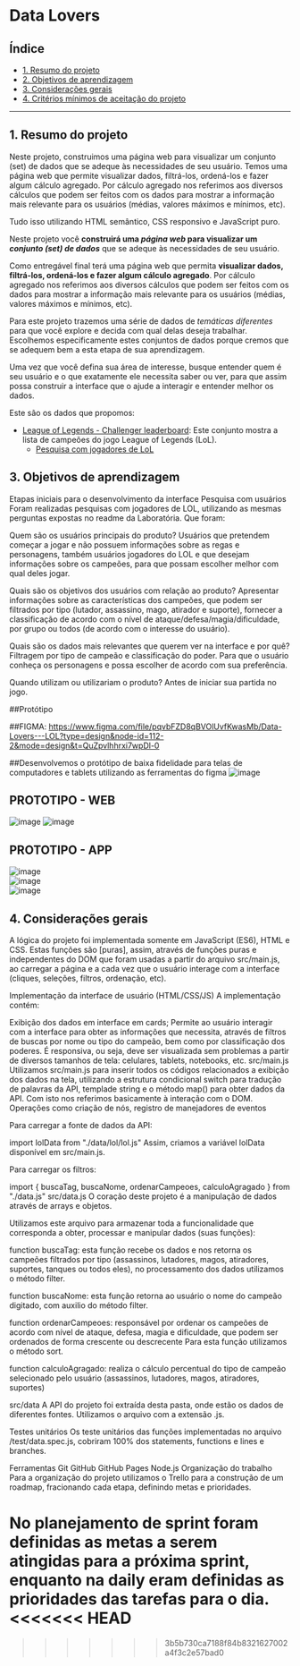 # Data Lovers

## Índice


* [1. Resumo do projeto](#2-resumo-do-projeto)
* [2. Objetivos de aprendizagem](#3-objetivos-de-aprendizagem)
* [3. Considerações gerais](#4-considerações-gerais)
* [4. Critérios mínimos de aceitação do
  projeto](#5-critérios-mínimos-de-aceitação-do-projeto)


***




## 1. Resumo do projeto


Neste projeto, construimos uma página web para visualizar um conjunto (set) de dados que se adeque às necessidades de seu usuário.
Temos uma página web que permite visualizar dados, filtrá-los, ordená-los e fazer algum cálculo agregado. Por cálculo agregado nos referimos aos diversos cálculos que podem ser feitos com os dados para mostrar a informação mais relevante para os usuários (médias, valores máximos e mínimos, etc).

Tudo isso utilizando HTML semântico, CSS responsivo e JavaScript puro.

Neste projeto você **construirá uma _página web_ para visualizar um _conjunto
(set) de dados_** que se adeque às necessidades de seu usuário.

Como entregável final terá uma página web que permita **visualizar dados,
filtrá-los, ordená-los e fazer algum cálculo agregado**. Por cálculo agregado
nos referimos aos diversos cálculos que podem ser feitos com os dados para
mostrar a informação mais relevante para os usuários (médias, valores máximos e
mínimos, etc).

Para este projeto trazemos uma série de dados de _temáticas diferentes_ para que
você explore e decida com qual delas deseja trabalhar. Escolhemos
especificamente estes conjuntos de dados porque cremos que se adequem bem a esta
etapa de sua aprendizagem.

Uma vez que você defina sua área de interesse, busque entender quem é seu
usuário e o que exatamente ele necessita saber ou ver, para que assim possa
construir a interface que o ajude a interagir e entender melhor os dados.

Este são os dados que propomos:

* [League of Legends - Challenger leaderboard](src/data/lol/lol.json): Este
  conjunto mostra a lista de campeões do jogo League of Legends
  (LoL).
  - [Pesquisa com jogadores de LoL](src/data/lol/README.pt-BR.md)


## 3. Objetivos de aprendizagem

Etapas iniciais para o desenvolvimento da interface
Pesquisa com usuários
Foram realizadas pesquisas com jogadores de LOL, utilizando as mesmas perguntas expostas no readme da Laboratória. Que foram:

Quem são os usuários principais do produto? Usuários que pretendem começar a jogar e não possuem informações sobre as regas e personagens, também usuários jogadores do LOL e que desejam informações sobre os campeões, para que possam escolher melhor com qual deles jogar. ‌

Quais são os objetivos dos usuários com relação ao produto? Apresentar informações sobre as características dos campeões, que podem ser filtrados por tipo (lutador, assassino, mago, atirador e suporte), fornecer a classificação de acordo com o nível de ataque/defesa/magia/dificuldade, por grupo ou todos (de acordo com o interesse do usuário). ‌

Quais são os dados mais relevantes que querem ver na interface e por quê? Filtragem por tipo de campeão e classificação do poder. Para que o usuário conheça os personagens e possa escolher de acordo com sua preferência.

Quando utilizam ou utilizariam o produto? Antes de iniciar sua partida no jogo.

##Protótipo

##FIGMA: https://www.figma.com/file/pqvbFZD8qBVOlUvfKwasMb/Data-Lovers---LOL?type=design&node-id=112-2&mode=design&t=QuZpvlhhrxi7wpDl-0


##Desenvolvemos o protótipo de baixa fidelidade para telas de computadores e tablets utilizando as ferramentas do figma
![image](https://github.com/emilainesantos/SAP011-data-lovers-LOL/assets/84165229/140f6a9b-ba9a-4f41-9f73-878b976cf525)


## PROTOTIPO  - WEB

![image](https://github.com/emilainesantos/SAP011-data-lovers-LOL/assets/84165229/3533b62b-3d31-4321-b3fe-3193ba9d6079)
![image](https://github.com/emilainesantos/SAP011-data-lovers-LOL/assets/84165229/3bfb5f02-b8e4-4071-b478-8e43aec19e85)


## PROTOTIPO - APP

![image](https://github.com/emilainesantos/SAP011-data-lovers-LOL/assets/84165229/0173aed5-b598-460a-aeb6-b9ef8bca327a)
<br>
![image](https://github.com/emilainesantos/SAP011-data-lovers-LOL/assets/84165229/6939d853-7378-4002-8fba-99e53c60646c)
<br>
![image](https://github.com/emilainesantos/SAP011-data-lovers-LOL/assets/84165229/27031494-cc98-44d2-8582-800b04274368)









## 4. Considerações gerais

A lógica do projeto foi implementada somente em JavaScript (ES6), HTML e CSS. Estas funções são [puras], assim, através de funções puras e independentes do DOM que foram usadas a partir do arquivo src/main.js, ao carregar a página e a cada vez que o usuário interage com a interface (cliques, seleções, filtros, ordenação, etc).

Implementação da interface de usuário (HTML/CSS/JS)
A implementação contém:

Exibição dos dados em interface em cards;
Permite ao usuário interagir com a interface para obter as informações que necessita, através de filtros de buscas por nome ou tipo do campeão, bem como por classificação dos poderes.
É responsiva, ou seja, deve ser visualizada sem problemas a partir de diversos tamanhos de tela: celulares, tablets, notebooks, etc.
src/main.js
Utilizamos src/main.js para inserir todos os códigos relacionados a exibição dos dados na tela, utilizando a estrutura condicional switch  para tradução de palavras da API, templade string e o método map() para obter dados da API. Com isto nos referimos basicamente à interação com o DOM. Operações como criação de nós, registro de manejadores de eventos

Para carregar a fonte de dados da API:

import lolData from "./data/lol/lol.js"
Assim, criamos a variável lolData disponível em src/main.js.

Para carregar os filtros:

import { buscaTag, buscaNome, ordenarCampeoes, calculoAgragado } from "./data.js"
src/data.js
O coração deste projeto é a manipulação de dados através de arrays e objetos.

Utilizamos este arquivo para armazenar toda a funcionalidade que corresponda a obter, processar e manipular dados (suas funções):

function buscaTag: esta função recebe os dados e nos retorna os campeões filtrados por tipo (assassinos, lutadores, magos, atiradores, suportes, tanques ou todos eles), no processamento dos dados utilizamos o método filter.

function buscaNome: esta função retorna ao usuário o nome do campeão digitado, com auxilio do método filter.

function ordenarCampeoes: responsável por ordenar os campeões de acordo com nível de ataque, defesa, magia e dificuldade, que podem ser ordenados de forma crescente ou descrecente Para esta função utilizamos o método sort.

function calculoAgragado: realiza o cálculo percentual do tipo de campeão selecionado pelo usuário (assassinos, lutadores, magos, atiradores, suportes)

src/data
A API do projeto foi extraída desta pasta, onde estão os dados de diferentes fontes. Utilizamos o arquivo com a extensão .js.

Testes unitários
Os teste unitários das funções implementadas no arquivo /test/data.spec.js, cobriram 100% dos statements, functions e lines e branches.

Ferramentas
Git
GitHub
GitHub Pages
Node.js
Organização do trabalho
Para a organização do projeto utilizamos o Trello para a construção de um roadmap, fracionando cada etapa, definindo metas e prioridades.

No planejamento de sprint foram definidas as metas a serem atingidas para a próxima sprint, enquanto na daily eram definidas as prioridades das tarefas para o dia.
<<<<<<< HEAD
=======



>>>>>>> 3b5b730ca7188f84b8321627002a4f3c2e57bad0
